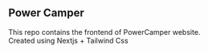 ## Power Camper

This repo contains the frontend of PowerCamper website.\
Created using Nextjs + Tailwind Css

